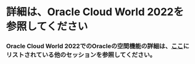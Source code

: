 # 詳細は、Oracle Cloud World 2022を参照してください

### Oracle Cloud World 2022でのOracleの空間機能の詳細は、[ここ](https://events.rf.oracle.com/widget/oracle/cloudworld/1664566033347001qNrQ)にリストされている他のセッションを参照してください。